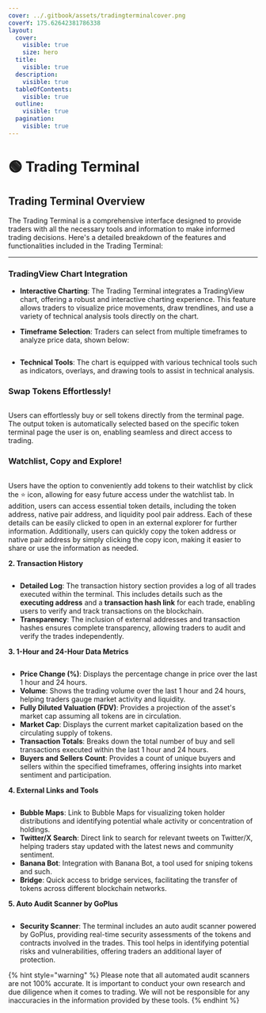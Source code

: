 ```yaml
---
cover: ../.gitbook/assets/tradingterminalcover.png
coverY: 175.62642381786338
layout:
  cover:
    visible: true
    size: hero
  title:
    visible: true
  description:
    visible: true
  tableOfContents:
    visible: true
  outline:
    visible: true
  pagination:
    visible: true
---
```


# 🟢 Trading Terminal

## Trading Terminal Overview

The Trading Terminal is a comprehensive interface designed to provide traders with all the necessary tools and information to make informed trading decisions. Here's a detailed breakdown of the features and functionalities included in the Trading Terminal:

***

### &#x20;**TradingView Chart Integration**

* **Interactive Charting**: The Trading Terminal integrates a TradingView chart, offering a robust and interactive charting experience. This feature allows traders to visualize price movements, draw trendlines, and use a variety of technical analysis tools directly on the chart.
*   **Timeframe Selection**: Traders can select from multiple timeframes to analyze price data, shown below:

    <figure><img src="../.gitbook/assets/image.png" alt=""><figcaption></figcaption></figure>
* **Technical Tools**: The chart is equipped with various technical tools such as indicators, overlays, and drawing tools to assist in technical analysis.

### Swap Tokens Effortlessly!

<figure><img src="../.gitbook/assets/image (4).png" alt=""><figcaption></figcaption></figure>

Users can effortlessly buy or sell tokens directly from the terminal page. The output token is automatically selected based on the specific token terminal page the user is on, enabling seamless and direct access to trading.



### Watchlist, Copy and Explore!

<figure><img src="../.gitbook/assets/image (5).png" alt=""><figcaption></figcaption></figure>

Users have the option to conveniently add tokens to their watchlist by click the ⭐ icon, allowing for easy future access under the watchlist tab. In addition, users can access essential token details, including the token address, native pair address, and liquidity pool pair address. Each of these details can be easily clicked to open in an external explorer for further information. Additionally, users can quickly copy the token address or native pair address by simply clicking the copy icon, making it easier to share or use the information as needed.

**2. Transaction History**

<figure><img src="../.gitbook/assets/image (1).png" alt=""><figcaption></figcaption></figure>

* **Detailed Log**: The transaction history section provides a log of all trades executed within the terminal. This includes details such as the **executing address** and a **transaction hash link** for each trade, enabling users to verify and track transactions on the blockchain.
* **Transparency**: The inclusion of external addresses and transaction hashes ensures complete transparency, allowing traders to audit and verify the trades independently.

**3. 1-Hour and 24-Hour Data Metrics**

<figure><img src="../.gitbook/assets/image (2).png" alt=""><figcaption></figcaption></figure>

* **Price Change (%)**: Displays the percentage change in price over the last 1 hour and 24 hours.
* **Volume**: Shows the trading volume over the last 1 hour and 24 hours, helping traders gauge market activity and liquidity.
* **Fully Diluted Valuation (FDV)**: Provides a projection of the asset's market cap assuming all tokens are in circulation.
* **Market Cap**: Displays the current market capitalization based on the circulating supply of tokens.
* **Transaction Totals**: Breaks down the total number of buy and sell transactions executed within the last 1 hour and 24 hours.
* **Buyers and Sellers Count**: Provides a count of unique buyers and sellers within the specified timeframes, offering insights into market sentiment and participation.

**4. External Links and Tools**

<figure><img src="../.gitbook/assets/image (3).png" alt=""><figcaption></figcaption></figure>

* **Bubble Maps**: Link to Bubble Maps for visualizing token holder distributions and identifying potential whale activity or concentration of holdings.
* **Twitter/X Search**: Direct link to search for relevant tweets on Twitter/X, helping traders stay updated with the latest news and community sentiment.
* **Banana Bot**: Integration with Banana Bot, a tool used for sniping tokens and such.
* **Bridge**: Quick access to bridge services, facilitating the transfer of tokens across different blockchain networks.

**5. Auto Audit Scanner by GoPlus**

<figure><img src="../.gitbook/assets/image (6).png" alt=""><figcaption></figcaption></figure>

* **Security Scanner**: The terminal includes an auto audit scanner powered by GoPlus, providing real-time security assessments of the tokens and contracts involved in the trades. This tool helps in identifying potential risks and vulnerabilities, offering traders an additional layer of protection.

{% hint style="warning" %}
Please note that all automated audit scanners are not 100% accurate. It is important to conduct your own research and due diligence when it comes to trading. We will not be responsible for any inaccuracies in the information provided by these tools.
{% endhint %}
